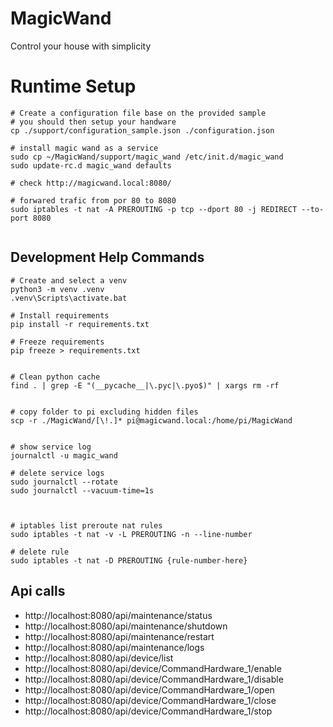# MagicWand
Control your house with simplicity


# Runtime Setup
```
# Create a configuration file base on the provided sample
# you should then setup your handware
cp ./support/configuration_sample.json ./configuration.json

# install magic wand as a service
sudo cp ~/MagicWand/support/magic_wand /etc/init.d/magic_wand
sudo update-rc.d magic_wand defaults

# check http://magicwand.local:8080/

# forwared trafic from por 80 to 8080
sudo iptables -t nat -A PREROUTING -p tcp --dport 80 -j REDIRECT --to-port 8080


```
## Development Help Commands

```
# Create and select a venv
python3 -m venv .venv
.venv\Scripts\activate.bat

# Install requirements
pip install -r requirements.txt

# Freeze requirements
pip freeze > requirements.txt


# Clean python cache
find . | grep -E "(__pycache__|\.pyc|\.pyo$)" | xargs rm -rf


# copy folder to pi excluding hidden files
scp -r ./MagicWand/[\!.]* pi@magicwand.local:/home/pi/MagicWand


# show service log
journalctl -u magic_wand

# delete service logs
sudo journalctl --rotate
sudo journalctl --vacuum-time=1s



# iptables list preroute nat rules
sudo iptables -t nat -v -L PREROUTING -n --line-number

# delete rule
sudo iptables -t nat -D PREROUTING {rule-number-here}

```

## Api calls
- http://localhost:8080/api/maintenance/status
- http://localhost:8080/api/maintenance/shutdown
- http://localhost:8080/api/maintenance/restart
- http://localhost:8080/api/maintenance/logs
- http://localhost:8080/api/device/list
- http://localhost:8080/api/device/CommandHardware_1/enable
- http://localhost:8080/api/device/CommandHardware_1/disable
- http://localhost:8080/api/device/CommandHardware_1/open
- http://localhost:8080/api/device/CommandHardware_1/close
- http://localhost:8080/api/device/CommandHardware_1/stop

